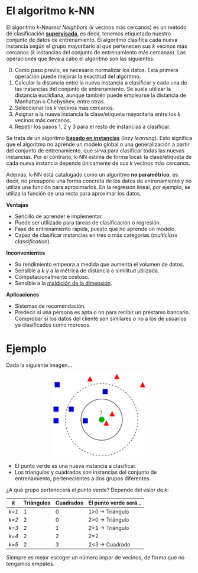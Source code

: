 # **El algoritmo k-NN**

El algoritmo _k-Nearest Neighbors_ (_k_ vecinos más cercanos) es un método de clasificación [**supervisada**](https://en.wikipedia.org/wiki/Supervised_learning), es decir, tenemos etiquetado nuestro conjunto de datos de entrenamiento. El algoritmo clasifica cada nueva instancia según el grupo mayoritario al que pertenecen sus _k_ vecinos más cercanos (_k_ instancias del conjunto de entrenamiento más cercanas). Las operaciones que lleva a cabo el algoritmo son las siguientes:

0. Como paso previo, es necesario normalizar los datos. Esta primera operación puede mejorar la exactitud del algoritmo.
1. Calcular la distancia entre la nueva instancia a clasificar y cada una de las instancias del conjunto de entrenamiento. Se suele utilizar la distancia euclidiana, aunque también puede emplearse la distancia de Manhattan o Chebyshev, entre otras. 
2. Seleccionar los _k_ vecinos más cercanos.
3. Asignar a la nueva instancia la clase/etiqueta mayoritaria entre los _k_ vecinos más cercanos.
4. Repetir los pasos 1, 2 y 3 para el resto de instancias a clasificar.

Se trata de un algoritmo [**basado en instancias**](https://en.wikipedia.org/wiki/Lazy_learning) (_lazy learning_). Esto significa que el algoritmo no aprende un modelo global o una generalización a partir del conjunto de entrenamiento, que sirva para clasificar todas las nuevas instancias. Por el contrario, k-NN estima de forma local: la clase/etiqueta de cada nueva instancia depende únicamente de sus _k_ vecinos más cercanos.

Además, k-NN está catalogado como un algoritmo **no paramétrico**, es decir, no presupone una forma concreta de los datos de entrenamiento y no utiliza una función para aproximarlos. En la regresión lineal, por ejemplo, se utiliza la función de una recta para aproximar los datos. 

**Ventajas**
- Sencillo de aprender e implementar.
- Puede ser utilizado para tareas de clasificación o regresión.
- Fase de entrenamiento rápida, puesto que no aprende un modelo.
- Capaz de clasificar instancias en tres o más categorías (_multiclass classification_).

**Inconvenientes**
- Su rendimiento empeora a medida que aumenta el volumen de datos. 
- Sensible a _k_ y a la métrica de distancia o similitud utilizada. 
- Computacionalmente costoso.
- Sensible a la [maldición de la dimensión](https://en.wikipedia.org/wiki/Curse_of_dimensionality).

**Aplicaciones**
- Sistemas de recomendación.
- Predecir si una persona es apta o no para recibir un préstamo bancario. Comprobar si los datos del cliente son similares o no a los de usuarios ya clasificados como morosos. 

# **Ejemplo**

Dada la siguiente imagen...

<p align="center">
<img src='knn_ejemplo.png' height="225" /></a>
</p>

- El punto verde es una nueva instancia a clasificar.
- Los triangulos y cuadrados son instancias del conjunto de entrenamiento, pertenecientes a dos grupos diferentes.

¿A qué grupo pertenecerá el punto verde? Depende del valor de _k_:

| _k_   | Triángulos | Cuadrados | El punto verde será...  |
|-------| -----------|-----------|-------------------------|
| _k=1_ |      1     |     0     |       1>0 → Triángulo   |
| _k=2_ |      2     |     0     |       2>0 → Triángulo   |
| _k=3_ |      2     |     1     |       2>1 → Triángulo   |
| _k=4_ |      2     |     2     |       2=2               |
| _k=5_ |      2     |     3     |       2<3 → Cuadrado    |


Siempre es mejor escoger un número impar de vecinos, de forma que no tengamos empates.
